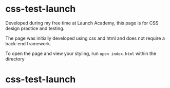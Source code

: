 # css-test-launch

Developed during my free time at Launch Academy, this page is for CSS design practice and testing.

The page was initially developed using css and html and does not require a back-end framework.

To open the page and view your styling, run `open index.html` within the directory

# css-test-launch
